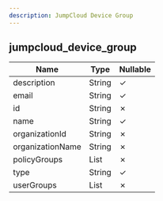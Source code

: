 ```yaml
---
description: JumpCloud Device Group
---
```

jumpcloud_device_group
----------------------

| **Name**         | **Type**     | **Nullable** |
| ---------------- | ------------ | ------------ |
| description      | String       | &check;      |
| email            | String       | &check;      |
| id               | String       | &cross;      |
| name             | String       | &check;      |
| organizationId   | String       | &cross;      |
| organizationName | String       | &cross;      |
| policyGroups     | List<String> | &cross;      |
| type             | String       | &check;      |
| userGroups       | List<String> | &cross;      |

